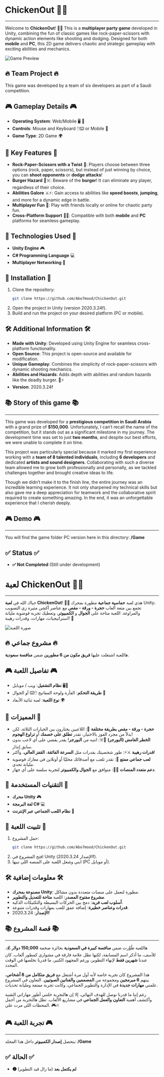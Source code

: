 # ChickenOut 🐔🔫
--------------------------

Welcome to **ChickenOut**! 🐔🔫 This is a **multiplayer party game** developed in Unity, combining the fun of classic games like rock-paper-scissors with dynamic action elements like shooting and dodging. Designed for both **mobile** and **PC**, this 2D game delivers chaotic and strategic gameplay with exciting abilities and mechanics.

![Game Preview](https://i.postimg.cc/7h9SjfSV/2024-12-11-112709.png)

## 🔥 Team Project 🔥
This game was developed by a team of six developers as part of a Saudi competition.

## 🎮 Gameplay Details 🎮

- **Operating System**: Web/Mobile 🖥️ 📱
- **Controls**: Mouse and Keyboard 🖱️⌨️ or Mobile 📱
- **Game Type**: 2D Game 🌍

## 🌟 Key Features 🌟

- **Rock-Paper-Scissors with a Twist** 🔫: Players choose between three options (rock, paper, scissors), but instead of just winning by choice, you can **shoot opponents** or **dodge attacks**!
- **Burger Hazard** 🍔☠️: Beware of the **burger**! It can eliminate any player, regardless of their choice.
- **Abilities Galore** ⚔️⚡: Gain access to abilities like **speed boosts**, **jumping**, and more for a dynamic edge in battle.
- **Multiplayer Fun** 🔗: Play with friends locally or online for chaotic party fun.
- **Cross-Platform Support** 📱‍🖥️: Compatible with both **mobile** and **PC** platforms for seamless gameplay.

## 🔧 Technologies Used 🔧

- **Unity Engine** 🎮
- **C# Programming Language** 💻
- **Multiplayer Networking** 🔗

## 🚀 Installation 🚀

1. Clone the repository:
   ```bash
   git clone https://github.com/Abo7mood/ChickenOut.git
   ```
2. Open the project in Unity (version 2020.3.24f).
3. Build and run the project on your desired platform (PC or mobile).

## 🛠️ Additional Information 🛠️

- **Made with Unity**: Developed using Unity Engine for seamless cross-platform functionality.
- **Open Source**: This project is open-source and available for modification.
- **Unique Gameplay**: Combines the simplicity of rock-paper-scissors with dynamic shooting mechanics.
- **Abilities and Hazards**: Adds depth with abilities and random hazards like the deadly burger. 🍔⚡
- **Version**: 2020.3.24f

## 📚 Story of this game 📚
--------------------------

This game was developed for a **prestigious competition in Saudi Arabia** with a grand prize of **$150,000**. Unfortunately, I can’t recall the name of the competition, but it stands out as a significant milestone in my journey. The development time was set to just **two months**, and despite our best efforts, we were unable to complete it on time.

This project was particularly special because it marked my first experience working with a **team of 8 talented individuals**, including **6 developers** and dedicated **artists and sound designers**. Collaborating with such a diverse team allowed me to grow both professionally and personally, as we tackled challenges together and brought creative ideas to life.

Though we didn’t make it to the finish line, the entire journey was an incredible learning experience. It not only sharpened my technical skills but also gave me a deep appreciation for teamwork and the collaborative spirit required to create something amazing. In the end, it was an unforgettable experience that I cherish deeply.

## 🎮 Demo 🎮
--------------------------

You will find the game folder PC version here in this directory: **/Game**

## ✅ Status ✅

- **✅ Not Completed** (Still under development)

# لعبة ChickenOut 🐔🔫
--------------------------

حياك الله في **لعبة ChickenOut**! 🐔🔫 هذي لعبة **حماسية جماعية** مطورة بمحرك Unity، تجمع بين متعة ألعاب **حجرة - ورقة - مقص** مع عناصر أكشن مثيرة زي التصويب والمراوغة. اللعبة متاحة على **الجوال** و **الكمبيوتر**، وتعطيك تجربة فوضوية مليانة استراتيجيات، مهارات، وقدرات رهيبة! 🚀

![صورة اللعبة](https://i.postimg.cc/7h9SjfSV/2024-12-11-112709.png)

## 🔥 مشروع جماعي 🔥
هاللعبة اشتغلت عليها **فريق مكون من 6 مطورين** ضمن **منافسة سعودية**.

## 🎮 تفاصيل اللعبة 🎮

- **نظام التشغيل**: ويب / موبايل 🖥️📱
- **طريقة التحكم**: الفأرة ولوحة المفاتيح 🖱️⌨️ أو الجوال 📱
- **نوع اللعبة**: لعبة ثنائية الأبعاد 🌍

## 🌟 المميزات 🌟

- **حجرة - ورقة - مقص بطريقة مختلفة** 🔫: اللاعبين يختارون بين الخيارات الثلاثة، لكن بدلاً من مجرد الفوز بالاختيار، تقدر **تطلق على خصمك** أو **تراوغ الهجوم**!
- **الخطر الغامض (البورجر)** 🍔☠️: انتبه من **البورجر**! يقدر يقضي على أي لاعب بدون سابق إنذار.
- **قدرات رهيبة** ⚔️⚡: طور شخصيتك بقدرات مثل **السرعة الفائقة**، **القفز العالي**، وأكثر!
- **لعب جماعي ممتع** 🔗: تقدر تلعب مع أصدقائك محليًا أو أونلاين في معارك فوضوية مليانة تحدي.
- **دعم متعدد المنصات** 📱‍🖥️: متوافق مع **الجوال والكمبيوتر** لتجربة سلسة على أي جهاز.

## 🔧 التقنيات المستخدمة 🔧

- **محرك Unity** 🎮
- **لغة البرمجة C#** 💻
- **نظام اللعب الجماعي عبر الإنترنت** 🔗

## 🚀 تثبيت اللعبة 🚀

1. حمل المشروع:
   ```bash
   git clone https://github.com/Abo7mood/ChickenOut.git
   ```
2. افتح المشروع في Unity (الإصدار 2020.3.24f).
3. ابني وشغل اللعبة على المنصة اللي تبيها (PC أو موبايل).

## 🛠️ معلومات إضافية 🛠️

- **مصنوعة بمحرك Unity**: مطورة لتعمل على منصات متعددة بدون مشاكل.
- **مشروع مفتوح المصدر**: اللعبة **متاحة للتعديل والتطوير**.
- **أسلوب لعب فريد**: دمج بين الحركات البسيطة والتكتيكات الذكية.
- **قدرات وعناصر خطيرة**: إضافة عمق للعب بمهارات وقدرات متنوعة.
- **الإصدار**: 2020.3.24f

## 📚 قصة المشروع 📚
--------------------------

هاللعبة طُوِّرت ضمن **منافسة كبيرة في السعودية** بجائزة ضخمة **150,000 دولار** 💰. للأسف، ما أذكر اسم المسابقة، لكنها تظل علامة فارقة في مشواري كمطور ألعاب. كان عندنا **شهرين فقط** لإنهاء التطوير، ورغم المجهود الكبير، ما قدرنا نخلصها في الوقت المحدد.

هذا المشروع كان تجربة خاصة لأنه أول مرة أشتغل مع **فريق متكامل من 8 أشخاص**، بينهم **6 مبرمجين** ومجموعة من **المصممين والفنانين الصوتيين**. التعاون في المشروع علمني **مهارات جديدة** في الإدارة والتطوير الجماعي، وكانت تجربة ممتعة ومليانة تحديات.

رغم إننا ما قدرنا نوصل للهدف النهائي، إلا إن هالتجربة خلتني أطور مهاراتي التقنية وأكتشف أهمية **التعاون والعمل الجماعي** في مشاريع الألعاب. تظل هالتجربة من أجمل المحطات اللي مرت علي. 🎮🔥

## 🎮 تجربة اللعبة 🎮
--------------------------

بتحصل **إصدار الكمبيوتر** داخل هذا المجلد: **/Game**

## ✅ الحالة ✅

- **🟡 لم يكتمل بعد** (ما زال قيد التطوير)

